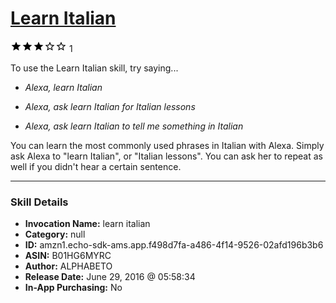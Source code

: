 # [Learn Italian](http://alexa.amazon.com/#skills/amzn1.echo-sdk-ams.app.f498d7fa-a486-4f14-9526-02afd196b3b6)
![3 stars](../../images/ic_star_black_18dp_1x.png)![3 stars](../../images/ic_star_black_18dp_1x.png)![3 stars](../../images/ic_star_black_18dp_1x.png)![3 stars](../../images/ic_star_border_black_18dp_1x.png)![3 stars](../../images/ic_star_border_black_18dp_1x.png) 1

To use the Learn Italian skill, try saying...

* *Alexa, learn Italian*

* *Alexa, ask learn Italian for Italian lessons*

* *Alexa, ask learn Italian to tell me something in Italian*

You can learn the most commonly used phrases in Italian with Alexa. Simply ask Alexa to "learn Italian", or "Italian lessons". You can ask her to repeat as well if you didn't hear a certain sentence.

***

### Skill Details

* **Invocation Name:** learn italian
* **Category:** null
* **ID:** amzn1.echo-sdk-ams.app.f498d7fa-a486-4f14-9526-02afd196b3b6
* **ASIN:** B01HG6MYRC
* **Author:** ALPHABETO
* **Release Date:** June 29, 2016 @ 05:58:34
* **In-App Purchasing:** No
